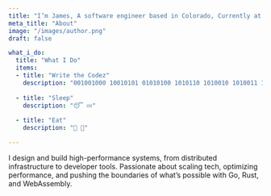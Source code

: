 ```yaml
---
title: "I’m James, A software engineer based in Colorado, Currently at Angellist"
meta_title: "About"
image: "/images/author.png"
draft: false

what_i_do:
  title: "What I Do"
  items:
  - title: "Write the Codez"
    description: "001001000 10010101 01010100 1010110 1010010 1010011 11010101 01010101 010101101 0101010100001001"
  
  - title: "Sleep"
    description: "😴 💤"
  
  - title: "Eat"
    description: "🍕 🍖"

---
```


I design and build high-performance systems, from distributed infrastructure to developer tools. Passionate about scaling tech, optimizing performance, and pushing the boundaries of what’s possible with Go, Rust, and WebAssembly.
